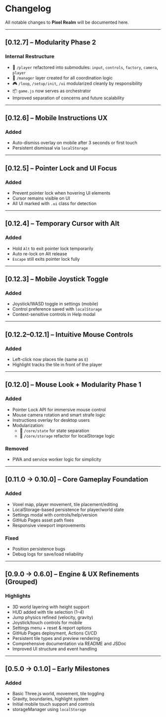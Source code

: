 # Changelog

All notable changes to **Pixel Realm** will be documented here.

---

## [0.12.7] – Modularity Phase 2

### Internal Restructure

- 🔁 `/player` refactored into submodules: `input`, `controls`, `factory`, `camera`, `player`
- 🧭 `/manager` layer created for all coordination logic
- 🎮 `/loop`, `/setup/init`, `/ui` modularized cleanly by responsibility
- 📦 `game.js` now serves as orchestrator
- Improved separation of concerns and future scalability

---

## [0.12.6] – Mobile Instructions UX

### Added

- Auto-dismiss overlay on mobile after 3 seconds or first touch
- Persistent dismissal via `localStorage`

---

## [0.12.5] – Pointer Lock and UI Focus

### Added

- Prevent pointer lock when hovering UI elements
- Cursor remains visible on UI
- All UI marked with `.ui` class for detection

---

## [0.12.4] – Temporary Cursor with Alt

### Added

- Hold `Alt` to exit pointer lock temporarily
- Auto re-lock on Alt release
- `Escape` still exits pointer lock fully

---

## [0.12.3] – Mobile Joystick Toggle

### Added

- Joystick/WASD toggle in settings (mobile)
- Control preference saved with `localStorage`
- Context-sensitive controls in Help modal

---

## [0.12.2–0.12.1] – Intuitive Mouse Controls

### Added

- Left-click now places tile (same as `E`)
- Highlight tracks the tile in front of the player

---

## [0.12.0] – Mouse Look + Modularity Phase 1

### Added

- Pointer Lock API for immersive mouse control
- Mouse camera rotation and smart strafe logic
- Instructions overlay for desktop users
- Modularization:
  - 🧱 `/core/state` for state separation
  - 🧱 `/core/storage` refactor for localStorage logic

### Removed

- PWA and service worker logic for simplicity

---

## [0.11.0 → 0.10.0] – Core Gameplay Foundation

### Added

- Voxel map, player movement, tile placement/editing
- LocalStorage-based persistence for player/world state
- Settings modal with controls/help/version
- GitHub Pages asset path fixes
- Responsive viewport improvements

### Fixed

- Position persistence bugs
- Debug logs for save/load reliability

---

## [0.9.0 → 0.6.0] – Engine & UX Refinements (Grouped)

### Highlights

- 3D world layering with height support
- HUD added with tile selection (1–4)
- Jump physics refined (velocity, gravity)
- Joystick/touch controls for mobile
- Settings menu + reset & report options
- GitHub Pages deployment, Actions CI/CD
- Persistent tile types and preview rendering
- Comprehensive documentation via README and JSDoc
- Improved UI structure and event handling

---

## [0.5.0 → 0.1.0] – Early Milestones

### Added

- Basic Three.js world, movement, tile toggling
- Gravity, boundaries, highlight system
- Initial mobile touch support and controls
- storageManager using `localStorage`

